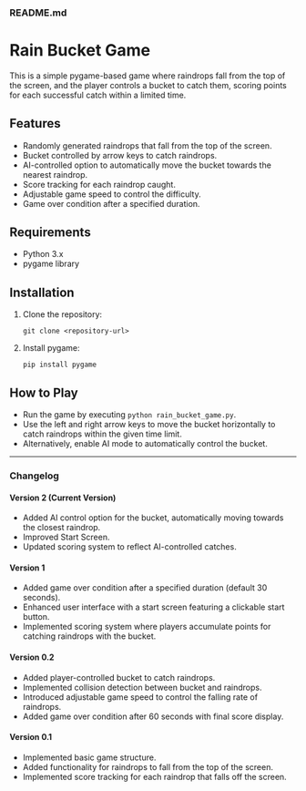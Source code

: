 ### README.md

# Rain Bucket Game

This is a simple pygame-based game where raindrops fall from the top of the screen, and the player controls a bucket to catch them, scoring points for each successful catch within a limited time.

## Features

- Randomly generated raindrops that fall from the top of the screen.
- Bucket controlled by arrow keys to catch raindrops.
- AI-controlled option to automatically move the bucket towards the nearest raindrop.
- Score tracking for each raindrop caught.
- Adjustable game speed to control the difficulty.
- Game over condition after a specified duration.

## Requirements

- Python 3.x
- pygame library

## Installation

1. Clone the repository:
   ```
   git clone <repository-url>
   ```

2. Install pygame:
   ```
   pip install pygame
   ```

## How to Play

- Run the game by executing `python rain_bucket_game.py`.
- Use the left and right arrow keys to move the bucket horizontally to catch raindrops within the given time limit.
- Alternatively, enable AI mode to automatically control the bucket.

---

### Changelog

#### Version 2 (Current Version)

- Added AI control option for the bucket, automatically moving towards the closest raindrop.
- Improved Start Screen.
- Updated scoring system to reflect AI-controlled catches.

#### Version 1

- Added game over condition after a specified duration (default 30 seconds).
- Enhanced user interface with a start screen featuring a clickable start button.
- Implemented scoring system where players accumulate points for catching raindrops with the bucket.

#### Version 0.2

- Added player-controlled bucket to catch raindrops.
- Implemented collision detection between bucket and raindrops.
- Introduced adjustable game speed to control the falling rate of raindrops.
- Added game over condition after 60 seconds with final score display.

#### Version 0.1

- Implemented basic game structure.
- Added functionality for raindrops to fall from the top of the screen.
- Implemented score tracking for each raindrop that falls off the screen.
